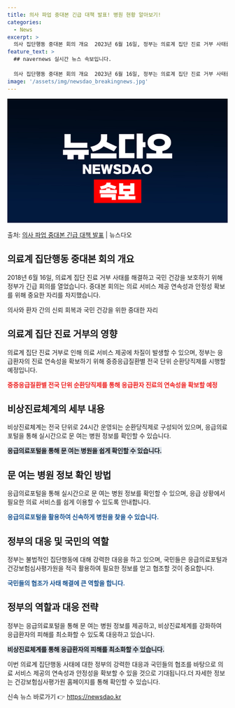 ```yaml
---
title: 의사 파업 중대본 긴급 대책 발표! 병원 현황 알아보기!
categories:
  - News
excerpt: >
  의사 집단행동 중대본 회의 개요  2023년 6월 16일, 정부는 의료계 집단 진료 거부 사태를 해결하기 위…
feature_text: >
  ## navernews 실시간 뉴스 속보입니다.

  의사 집단행동 중대본 회의 개요  2023년 6월 16일, 정부는 의료계 집단 진료 거부 사태를 해결하기 위…
image: '/assets/img/newsdao_breakingnews.jpg'
---
```


![뉴스다오 속보](/assets/img/newsdao_breakingnews.jpg)

<p>출처: <a href="https://newsdao.kr/4287" rel="dofollow">의사 파업 중대본 긴급 대책 발표</a> | 뉴스다오</p>

<h2 data-ke-size="size26">의료계 집단행동 중대본 회의 개요</h2>
2018년 6월 16일, 의료계 집단 진료 거부 사태를 해결하고 국민 건강을 보호하기 위해 정부가 긴급 회의를 열었습니다. 중대본 회의는 의료 서비스 제공 연속성과 안정성 확보를 위해 중요한 자리를 차지했습니다. 

<p data-ke-size="size16">의사와 환자 간의 신뢰 회복과 국민 건강을 위한 중대한 자리</p>

<h2 data-ke-size="size24">의료계 집단 진료 거부의 영향</h2>
의료계 집단 진료 거부로 인해 의료 서비스 제공에 차질이 발생할 수 있으며, 정부는 응급환자의 진료 연속성을 확보하기 위해 중증응급질환별 전국 단위 순환당직제를 시행할 예정입니다.

<b><span style="color: #ee2323;">중증응급질환별 전국 단위 순환당직제를 통해 응급환자 진료의 연속성을 확보할 예정</span></b>

<h2 data-ke-size="size24">비상진료체계의 세부 내용</h2>
비상진료체계는 전국 단위로 24시간 운영되는 순환당직제로 구성되어 있으며, 응급의료포털을 통해 실시간으로 문 여는 병원 정보를 확인할 수 있습니다.

<b><span style="background-color: #21538527;">응급의료포털을 통해 문 여는 병원을 쉽게 확인할 수 있습니다.</span></b>

<h2 data-ke-size="size24">문 여는 병원 정보 확인 방법</h2>
응급의료포털을 통해 실시간으로 문 여는 병원 정보를 확인할 수 있으며, 응급 상황에서 필요한 의료 서비스를 쉽게 이용할 수 있도록 안내합니다.

<b><span style="color: #1a5490;">응급의료포털을 활용하여 신속하게 병원을 찾을 수 있습니다.</span></b>

<h2 data-ke-size="size24">정부의 대응 및 국민의 역할</h2>
정부는 불법적인 집단행동에 대해 강력한 대응을 하고 있으며, 국민들은 응급의료포털과 건강보험심사평가원을 적극 활용하여 필요한 정보를 얻고 협조할 것이 중요합니다.

<b><span style="color: #1a5490;">국민들의 협조가 사태 해결에 큰 역할을 합니다.</span></b>

<h2 data-ke-size="size24">정부의 역할과 대응 전략</h2>
정부는 응급의료포털을 통해 문 여는 병원 정보를 제공하고, 비상진료체계를 강화하여 응급환자의 피해를 최소화할 수 있도록 대응하고 있습니다.

<b><span style="background-color: #21538527;">비상진료체계를 통해 응급환자의 피해를 최소화할 수 있습니다.</span></b>

이번 의료계 집단행동 사태에 대한 정부의 강력한 대응과 국민들의 협조를 바탕으로 의료 서비스 제공의 연속성과 안정성을 확보할 수 있을 것으로 기대됩니다.더 자세한 정보는 건강보험심사평가원 홈페이지를 통해 확인할 수 있습니다. 

신속 뉴스 바로가기 👉 <a href="https://newsdao.kr" rel="dofollow">https://newsdao.kr</a>


